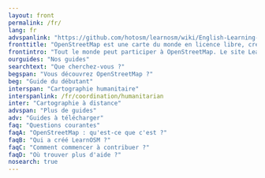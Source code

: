 ```yaml
---
layout: front
permalink: /fr/
lang: fr
advspanlink: "https://github.com/hotosm/learnosm/wiki/English-Learning-Guides/"
fronttitle: "OpenStreetMap est une carte du monde en licence libre, créée par une communauté grandissante."
frontintro: "Tout le monde peut participer à OpenStreetMap. Le site LearnOSM met à disposition une série de guides simples et progressifs pour vous accompagner dans votre prise en main d'OpenStreetMap. Vous y apprendrez comment contribuer au projet, comment utiliser la carte et les données. Si vous voulez organiser des ateliers, référez-vous aux ressources pédagogiques du formateur."
ourguides: "Nos guides"
searchtext: "Que cherchez-vous ?"
begspan: "Vous découvrez OpenStreetMap ?"
beg: "Guide du débutant"
interspan: "Cartographie humanitaire"
interspanlink: /fr/coordination/humanitarian
inter: "Cartographie à distance"
advspan: "Plus de guides"
adv: "Guides à télécharger"
faq: "Questions courantes"
faqA: "OpenStreetMap : qu'est-ce que c'est ?"
faqB: "Qui a créé LearnOSM ?"
faqC: "Comment commencer à contribuer ?"
faqD: "Où trouver plus d'aide ?"
nosearch: true
---
```


